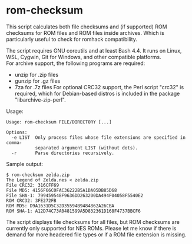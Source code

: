 # rom-checksum
This script calculates both file checksums and (if supported) ROM checksums for ROM files and ROM files inside archives. Which is particularly useful to check for romhack compatibility.

The script requires GNU coreutils and at least Bash 4.4. It runs on Linux, WSL, Cygwin, Git for Windows, and other compatible platforms.  
For archive support, the following programs are required:
- unzip for .zip files
- gunzip for .gz files
- 7za for .7z files
For optional CRC32 support, the Perl script "crc32" is required, which for Debian-based distros is included in the package "libarchive-zip-perl".

Usage:
```
Usage: rom-checksum FILE/DIRECTORY [...]

Options:
  -e LIST  Only process files whose file extensions are specified in comma-
           separated argument LIST (without dots).
  -r       Parse directories recursively.

```

Sample output:

```
$ rom-checksum zelda.zip
The Legend of Zelda.nes < zelda.zip
File CRC32: 316CFF69
File MD5: 4156F66C0FAC36222B5A1DA05DB85D68
File SHA-1: 799459548F9636DD263200DA494F04058F5540E2
ROM CRC32: 3FE272FB
ROM MD5: D9A1631D5C32D35594B9484862A26CBA
ROM SHA-1: A12D74C73A0481599A5D832361D168F4737BBCF6
```

The script displays file checksums for all files, but ROM checksums are currently only supported for NES ROMs. Please let me know if there is demand for more headered file types or if a ROM file extension is missing.
